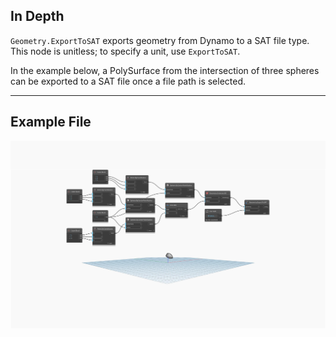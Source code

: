 ## In Depth
`Geometry.ExportToSAT` exports geometry from Dynamo to a SAT file type. This node is unitless; to specify a unit, use `ExportToSAT`.

In the example below, a PolySurface from the intersection of three spheres can be exported to a SAT file once a file path is selected.

___
## Example File

![Geometry.ExportToSAT](./Autodesk.DesignScript.Geometry.Geometry.ExportToSAT(geometry,%20filePath)_img.jpg)